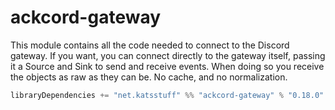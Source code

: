 # ackcord-gateway

This module contains all the code needed to connect to the Discord gateway. If you want, you can connect directly to the
gateway itself, passing it a Source and Sink to send and receive events. When doing so you receive the objects as raw as
they can be. No cache, and no normalization.

```scala
libraryDependencies += "net.katsstuff" %% "ackcord-gateway" % "0.18.0"
```